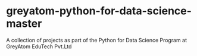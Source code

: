 # greyatom-python-for-data-science-master
A collection of projects as part of the Python for Data Science Program at GreyAtom EduTech Pvt.Ltd
